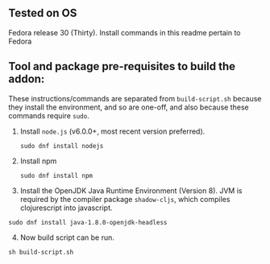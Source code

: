 ## Tested on OS

Fedora release 30 (Thirty). Install commands in this readme pertain to Fedora

## Tool and package pre-requisites to build the addon:

These instructions/commands are separated from `build-script.sh` because they install the environment, and so are one-off, and also because these commands require `sudo`.

1. Install `node.js` (v6.0.0+, most recent version preferred).

    `sudo dnf install nodejs`

2. Install npm

    `sudo dnf install npm`

3. Install the OpenJDK Java Runtime Environment (Version 8). JVM is required by the compiler package `shadow-cljs`, which compiles clojurescript into javascript.

  `sudo dnf install java-1.8.0-openjdk-headless`

4. Now build script can be run.

  `sh build-script.sh`
